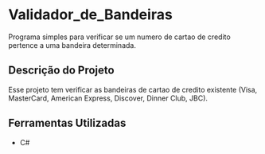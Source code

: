 # Validador_de_Bandeiras
Programa simples para verificar se um numero de cartao de credito pertence a uma bandeira determinada.

## Descrição do Projeto
Esse projeto tem verificar as bandeiras de cartao de credito existente (Visa, MasterCard, American Express, Discover, Dinner Club, JBC).
## Ferramentas Utilizadas
 - C# 
